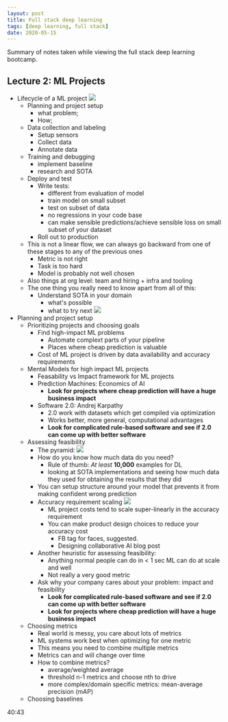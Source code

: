 ```yaml
---
layout: post
title: Full stack deep learning
tags: [deep learning, full stack]
date: 2020-05-15
---
```


Summary of notes taken while viewing the full stack deep learning bootcamp.  

## Lecture 2: ML Projects

- Lifecycle of a ML project
![]({{site.baseurl}}/assets/imgs/posts/full-stack/lifecycle-1.png)
  - Planning and project setup
    - what problem; 
    - How; 
  - Data collection and labeling
    - Setup sensors
    - Collect data
    - Annotate data
  - Training and debugging
    - implement baseline
    - research and SOTA
  - Deploy and test
    - Write tests: 
      - different from evaluation of model
      - train model on small subset 
      - test on subset of data
      - no regressions in your code base
      - can make sensible predictions/achieve sensible loss on small subset of your dataset
    - Roll out to production
  - This is not a linear flow, we can always go backward from one of these stages to any of the previous ones
    - Metric is not right
    - Task is too hard
    - Model is probably not well chosen
  - Also things at org level: team and hiring + infra and tooling
  - The one thing you really need to know apart from all of this:
    - Understand SOTA in your domain
      - what's possible
      - what to try next
![]({{site.baseurl}}/assets/imgs/posts/full-stack/lifecycle-detail.png)
- Planning and project setup
  - Prioritizing projects and choosing goals
    - Find high-impact ML problems
      - Automate complext parts of your pipeline
      - Places where cheap prediction is valuable
    - Cost of ML project is driven by data availability and accuracy requirements
  - Mental Models for high impact ML projects
    - Feasability vs Impact framework for ML projects
    - Prediction Machines: Economics of AI 
      - **Look for projects where cheap prediction will have a huge business impact**
    - Software 2.0: Andrej Karpathy
      - 2.0 work with datasets which get compiled via optimization
      - Works better, more general, computational advantages
      - **Look for complicated rule-based software and see if 2.0 can come up with better software**
  - Assessing feasibility
    - The pyramid:
![]({{site.baseurl}}/assets/imgs/posts/full-stack/feasibility-ml.png)
    - How do you know how much data do you need?
      - Rule of thumb: *At least* **10,000** examples for DL
      - looking at SOTA implementations and seeing how much data they used for obtaining the results that they did
    - You can setup structure around your model that prevents it from making confident wrong prediction
    - Accuracy requirement scaling
![]({{site.baseurl}}/assets/imgs/posts/full-stack/accuracy-scale.png)
      - ML project costs tend to scale super-linearly in the accuracy requirement
      - You can make product design choices to reduce your accuracy cost
        - FB tag for faces, suggested. 
        - Designing collaborative AI blog post
    - Another heuristic for assessing feasibility:
      - Anything normal people can do in < 1 sec ML can do at scale and well
      - Not really a very good metric
    - Ask why your company cares about your problem: impact and feasibility
      - **Look for complicated rule-based software and see if 2.0 can come up with better software**
      - **Look for projects where cheap prediction will have a huge business impact**
  - Choosing metrics
    - Real world is messy, you care about lots of metrics
    - ML systems work best when optimizing for one metric
    - This means you need to combine multiple metrics
    - Metrics can and will change over time
    - How to combine metrics?
      - average/weighted average
      - threshold n-1 metrics and choose nth to drive
      - more complex/domain specific metrics: mean-average precision (mAP)
  - Choosing baselines

40:43